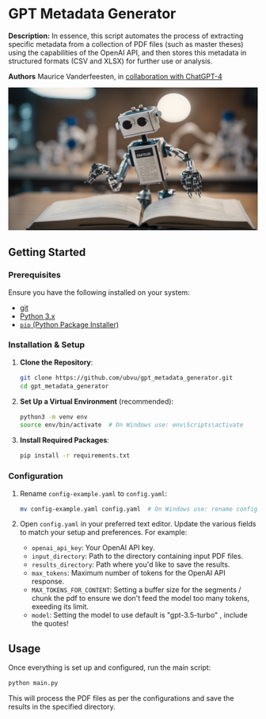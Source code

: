 # GPT Metadata Generator

**Description:** In essence, this script automates the process of extracting specific metadata from a collection of PDF files (such as master theses) using the capabilities of the OpenAI API, and then stores this metadata in structured formats (CSV and XLSX) for further use or analysis.

**Authors** Maurice Vanderfeesten, in [collaboration with ChatGPT-4](https://chat.openai.com/share/83ac75e7-986f-4b4f-abb1-adc038fd1c92) 

![A friendly looking robot with eight arms extracts word-like particles from a book in a lab, and puts these word-like particles in a box next to it.](./images/438177_A%20friendly%20looking%20robot%20with%20eight%20arms%20extracts%20_xl-1024-v1-0.png)

## Getting Started

### Prerequisites

Ensure you have the following installed on your system:

- [git](https://git-scm.com/)
- [Python 3.x](https://www.python.org/)
- [`pip` (Python Package Installer)](https://pypi.org/project/pip/)

### Installation & Setup

1. **Clone the Repository**:
   
   ```bash
   git clone https://github.com/ubvu/gpt_metadata_generator.git
   cd gpt_metadata_generator
   ```

2. **Set Up a Virtual Environment** (recommended):

   ```bash
   python3 -m venv env
   source env/bin/activate  # On Windows use: env\Scripts\activate
   ```

3. **Install Required Packages**:

   ```bash
   pip install -r requirements.txt
   ```

### Configuration

1. Rename `config-example.yaml` to `config.yaml`:

   ```bash
   mv config-example.yaml config.yaml  # On Windows use: rename config-example.yaml config.yaml
   ```

2. Open `config.yaml` in your preferred text editor. Update the various fields to match your setup and preferences. For example:

   - `openai_api_key`: Your OpenAI API key.
   - `input_directory`: Path to the directory containing input PDF files.
   - `results_directory`: Path where you'd like to save the results.
   - `max_tokens`: Maximum number of tokens for the OpenAI API response.
   - `MAX_TOKENS_FOR_CONTENT`: Setting a buffer size for the segments / chunk the pdf to ensure we don't feed the model too many tokens, exeeding its limit.
   - `model`: Setting the model to use default is "gpt-3.5-turbo" , include the quotes!

## Usage

Once everything is set up and configured, run the main script:

```bash
python main.py
```

This will process the PDF files as per the configurations and save the results in the specified directory.
